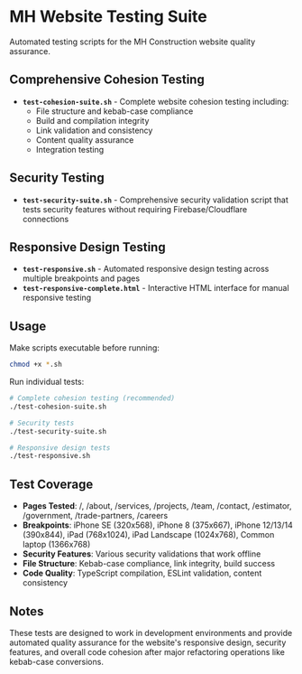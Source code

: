 # MH Website Testing Suite

Automated testing scripts for the MH Construction website quality assurance.

## Comprehensive Cohesion Testing

- **`test-cohesion-suite.sh`** - Complete website cohesion testing including:
  - File structure and kebab-case compliance
  - Build and compilation integrity
  - Link validation and consistency
  - Content quality assurance
  - Integration testing

## Security Testing

- **`test-security-suite.sh`** - Comprehensive security validation script that tests
  security features without requiring Firebase/Cloudflare connections

## Responsive Design Testing

- **`test-responsive.sh`** - Automated responsive design testing across multiple
  breakpoints and pages
- **`test-responsive-complete.html`** - Interactive HTML interface for manual
  responsive testing

## Usage

Make scripts executable before running:

```bash
chmod +x *.sh
```

Run individual tests:

```bash
# Complete cohesion testing (recommended)
./test-cohesion-suite.sh

# Security tests
./test-security-suite.sh

# Responsive design tests
./test-responsive.sh
```

## Test Coverage

- **Pages Tested**: /, /about, /services, /projects, /team, /contact, /estimator,
  /government, /trade-partners, /careers
- **Breakpoints**: iPhone SE (320x568), iPhone 8 (375x667), iPhone 12/13/14 (390x844),
  iPad (768x1024), iPad Landscape (1024x768), Common laptop (1366x768)
- **Security Features**: Various security validations that work offline
- **File Structure**: Kebab-case compliance, link integrity, build success
- **Code Quality**: TypeScript compilation, ESLint validation, content consistency

## Notes

These tests are designed to work in development environments and provide automated
quality assurance for the website's responsive design, security features, and overall
code cohesion after major refactoring operations like kebab-case conversions.
